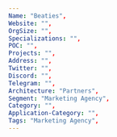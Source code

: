 ```yaml
---
Name: "Beaties",
Website: "",
OrgSize: "",
Specializations: "",
POC: "",
Projects: "",
Address: "",
Twitter: "", 
Discord: "",
Telegram: "",
Architecture: "Partners",
Segment: "Marketing Agency",
Category: "",
Application-Category: "",
Tags: "Marketing Agency",
---
```

<!--lang:en--> 
<!--lang:es--] 
<!--lang:de--] 
<!--lang:fr--] 
<!--lang:pl--] 
<!--lang:uk--] 
[!--lang:*-->  
